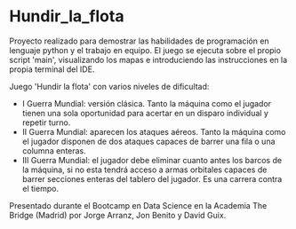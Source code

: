 # Hundir_la_flota
Proyecto realizado para demostrar las habilidades de programación en lenguaje python y el trabajo en equipo. El juego se ejecuta
sobre el propio script 'main', visualizando los mapas e introduciendo las instrucciones en la propia terminal del IDE.


Juego 'Hundir la flota' con varios niveles de dificultad:
- I Guerra Mundial: versión clásica. Tanto la máquina como el jugador tienen una sola oportunidad para acertar en un disparo
  individual y repetir turno.
- II Guerra Mundial: aparecen los ataques aéreos. Tanto la máquina como el jugador disponen de dos ataques capaces de barrer una
  fila o una columna enteras.
- III Guerra Mundial: el jugador debe eliminar cuanto antes los barcos de la máquina, si no esta tendrá acceso a armas orbitales
  capaces de barrer secciones enteras del tablero del jugador. Es una carrera contra el tiempo.


Presentado durante el Bootcamp en Data Science en la Academia The Bridge (Madrid) por Jorge Arranz, Jon Benito y David Guix.




